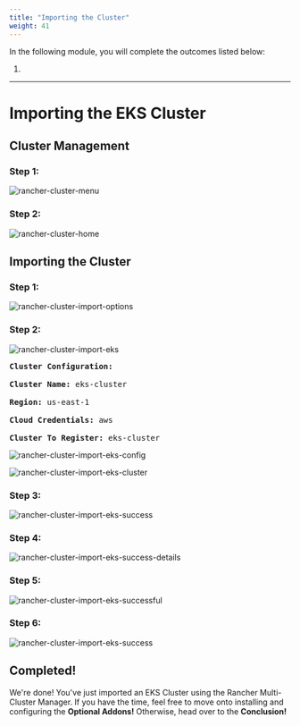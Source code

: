 ```yaml
---
title: "Importing the Cluster"
weight: 41
---
```


In the following module, you will complete the outcomes listed below:

1.

---


# Importing the EKS Cluster

## Cluster Management

### Step 1:

![rancher-cluster-menu](/static/images/content/41-cluster-menu.png)


### Step 2:

![rancher-cluster-home](/static/images/content/41-cluster-home.png)


## Importing the Cluster

### Step 1:

![rancher-cluster-import-options](/static/images/content/41-cluster-import-options.png)


### Step 2:

![rancher-cluster-import-eks](/static/images/content/41-cluster-import-eks.png)

<pre>
<b>Cluster Configuration:</b>

<b>Cluster Name:</b> eks-cluster

<b>Region:</b> us-east-1

<b>Cloud Credentials:</b> aws

<b>Cluster To Register:</b> eks-cluster
</pre>

![rancher-cluster-import-eks-config](/static/images/content/41-cluster-import-eks-config.png)

![rancher-cluster-import-eks-cluster](/static/images/content/41-cluster-import-eks-cluster.png)


### Step 3:

![rancher-cluster-import-eks-success](/static/images/content/41-cluster-import-eks-success.png)


### Step 4:

![rancher-cluster-import-eks-success-details](/static/images/content/41-cluster-import-eks-success-details.png)


### Step 5:

![rancher-cluster-import-eks-successful](/static/images/content/41-cluster-import-eks-successful.png)


### Step 6:

![rancher-cluster-import-eks-success](/static/images/content/41-cluster-import-eks-details.png)

## Completed!

We're done! You've just imported an EKS Cluster using the Rancher Multi-Cluster Manager. If you have the time, feel free to move onto installing and configuring the **Optional Addons!** Otherwise, head over to the **Conclusion!**